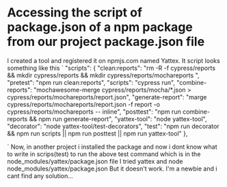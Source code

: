 
# Accessing the script of package.json of a npm package from our project package.json file

I created a tool and registered it on npmjs.com named Yattex. It script looks something like this
`
"scripts": {
    "clean:reports": "rm -R -f cypress/reports && mkdir cypress/reports && mkdir cypress/reports/mochareports ",
    "pretest": "npm run clean:reports",
    "scripts": "cypress run",
    "combine-reports": "mochawesome-merge cypress/reports/mocha/*.json > cypress/reports/mochareports/report.json",
    "generate-report": "marge cypress/reports/mochareports/report.json -f report -o cypress/reports/mochareports -- inline",
    "posttest": "npm run combine-reports && npm run generate-report",
    "yattex-tool": "node yattex-tool",
    "decorator": "node yattex-tool/test-decorators",
    "test": "npm run decorator && npm run scripts || npm run posttest || npm run yattex-tool"
  },

`
Now, in another project i installed the package and now i dont know what to write in scrips(test) to run the above test command which is in the node_modules/yattex/package.json file
I tried yattex and node node_modules/yattex/package.json
But it doesn't work. I'm a newbie and i cant find any solution...

        